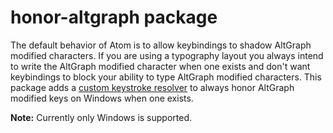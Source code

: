# honor-altgraph package

The default behavior of Atom is to allow keybindings to shadow AltGraph modified characters. If you are using a typography layout you always intend to write the AltGraph modified character when one exists and don't want keybindings to block your ability to type AltGraph modified characters. This package adds a [custom keystroke resolver](https://atom.io/docs/api/v1.14.4/KeymapManager#instance-addKeystrokeResolver) to always honor AltGraph modified keys on Windows when one exists.

**Note:** Currently only Windows is supported.
